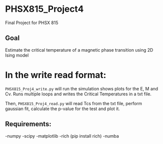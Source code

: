 # PHSX815_Project4
Final Project for PHSX 815

## Goal
Estimate the critical temperature of a magnetic phase transition using 2D Ising model 

# In the write read format:
`PHSX815_Proj4_write.py` will run the simulation shows plots for the E, M and Cv. Runs multiple loops and writes the Critical Temperatures in a txt file.

Then, `PHSX815_Proj4_read.py` will read Tcs from the txt file,  perform gaussian fit, calculate the p-value for the test and plot it.

## Requirements:
-numpy
-scipy
-matplotlib
-rich (pip install rich)
-numba
